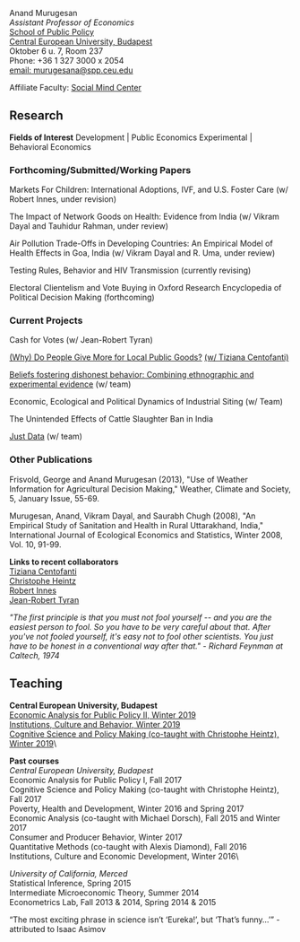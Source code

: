 Anand Murugesan   
*Assistant Professor of Economics*\
[School of Public Policy](https://people.ceu.edu/anand_murugesan)\
[Central European University, Budapest](https://www.ceu.edu/)\
Oktober 6 u. 7, Room 237\
Phone: +36 1 327 3000 x 2054\
[email: murugesana@spp.ceu.edu](murugesana@spp.ceu.edu)

Affiliate Faculty: [Social Mind Center](https://socialmind.ceu.edu/affiliates)

## Research 

**Fields of Interest**
Development  | Public Economics
Experimental | Behavioral Economics

### Forthcoming/Submitted/Working Papers 
Markets For Children: International Adoptions, IVF, and U.S. Foster Care (w/ Robert Innes, under revision)

The Impact of Network Goods on Health: Evidence from India (w/ Vikram Dayal and Tauhidur Rahman, under review)

Air Pollution Trade-Offs in Developing Countries: An Empirical Model of Health Effects in Goa, India (w/ Vikram Dayal and R. Uma, under review)

Testing Rules, Behavior and  HIV Transmission (currently revising)

Electoral Clientelism and Vote Buying  in Oxford Research Encyclopedia of Political Decision Making (forthcoming)

### Current Projects
Cash for Votes (w/ Jean-Robert Tyran)

[(Why) Do People Give More for Local Public Goods?](https://sozialmarie.org/index.php/sk/projects/7826) [(w/ Tiziana Centofanti)](https://people.ceu.edu/tiziana_centofanti)

[Beliefs fostering dishonest behavior: Combining ethnographic and experimental evidence](https://www.ceu.edu/iti/projects/BFD) (w/ team)

Economic, Ecological and Political Dynamics of Industrial Siting (w/ Team)

The Unintended Effects of Cattle Slaughter Ban in India

[Just Data](https://www.ceu.edu/project/just-data) (w/ team)

### Other Publications
Frisvold, George and Anand Murugesan (2013), "Use of Weather Information for Agricultural Decision Making," Weather, Climate and Society, 5, January Issue, 55-69.

Murugesan, Anand, Vikram Dayal, and Saurabh Chugh (2008), "An Empirical Study of Sanitation and Health in Rural Uttarakhand, India," International Journal of Ecological Economics and Statistics, Winter 2008, Vol. 10, 91-99.

**Links to recent collaborators**\
 [Tiziana Centofanti](https://people.ceu.edu/tiziana_centofanti)\
 [Christophe Heintz](https://people.ceu.edu/christophe_heintz)\
 [Robert Innes](https://robinnes.weebly.com/)\
 [Jean-Robert Tyran](https://homepage.univie.ac.at/jean-robert.tyran/index.html)


*"The first principle is that you must not fool yourself -- and you are the easiest person to fool. So you have to be very careful about that. After you've not fooled yourself, it's easy not to fool other scientists. You just have to be honest in a conventional way after that." - Richard Feynman at Caltech, 1974*

## Teaching

**Central European University, Budapest**\
[Economic Analysis for Public Policy II, Winter 2019](https://courses.ceu.edu/courses/economic-analysis-public-policy-ii-0)\
[Institutions, Culture and Behavior, Winter 2019](https://courses.ceu.edu/courses/institutions-culture-and-development)\
[Cognitive Science and Policy Making (co-taught with Christophe Heintz), Winter 2019](https://courses.ceu.edu/courses/cognitive-science-and-policy-making)\

**Past courses**\
*Central European University, Budapest*\
Economic Analysis for Public Policy I, Fall 2017\
Cognitive Science and Policy Making (co-taught with Christophe Heintz), Fall 2017\
Poverty, Health and Development, Winter 2016 and Spring 2017\
Economic Analysis (co-taught with Michael Dorsch), Fall 2015 and Winter 2017\
Consumer and Producer Behavior, Winter 2017\
Quantitative Methods (co-taught with Alexis Diamond), Fall 2016\
Institutions, Culture and Economic Development, Winter 2016\

*University of California, Merced*\
Statistical Inference, Spring 2015\
Intermediate Microeconomic Theory, Summer 2014\
Econometrics Lab, Fall 2013 & 2014, Spring 2014 & 2015

“The most exciting phrase in science isn’t ‘Eureka!’, but ‘That’s funny…’”  - attributed to Isaac Asimov



